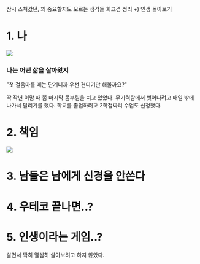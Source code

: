 
잠시 스쳐갔던, 꽤 중요할지도 모르는 생각들 회고겸 정리 
+) 인생 돌아보기 


# 1.  나

![](https://i.giphy.com/Kpxjiwbtguize.webp)

### 나는 어떤 삶을 살아왔지

"첫 걸음마를 떼는 단계니까 우선 견디기만 해볼까요?"

딱 작년 이맘 때 쯤 마지막 몸부림을 치고 있었다. 무기력함에서 벗어나려고 매일 밖에 나가서 달리기를 했다. 학교를 졸업하려고 2학점짜리 수업도 신청했다. 



# 2. 책임

![](https://www.youtube.com/watch?v=O6-zTxWXnCo)



# 3.  남들은 남에게 신경을 안쓴다



# 4. 우테코 끝나면..?



# 5. 인생이라는 게임..?


살면서 딱히 열심히 살아보려고 하지 않았다.

